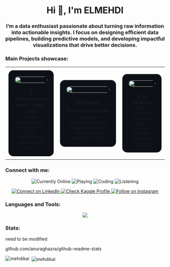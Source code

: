 <h1 align="center">Hi 👋, I'm ELMEHDI</h1>
<h3 align="center">I’m a data enthusiast passionate about turning raw information into actionable insights. I focus on designing efficient data pipelines, building predictive models, and developing impactful visualizations that drive better decisions.</h3>
<h3 align="left">Main Projects showcase:</h3>

<table>
  <tr>
    <td width="33%" align="center" style="padding:10px;">
      <div style="background-color:#0d1117; border-radius:15px; padding:20px;">
        <a href="https://github.com/mehdikai/digital-twin-farm">
          <img src="https://raw.githubusercontent.com/mehdikai/digital-twin-farm/master/preview.png" width="100%" style="border-radius:10px;">
        </a>
        <br><br>
        🌾 <b>Autonomous Farm Digital Twin</b><br>
        <sub>Smart dashboard simulating real-time environmental and system data.</sub>
      </div>
    </td>
    <td width="33%" align="center" style="padding:10px;">
      <div style="background-color:#0d1117; border-radius:15px; padding:20px;">
        <a href="https://github.com/mehdikai/recipe-recommender-ML">
          <img src="https://raw.githubusercontent.com/mehdikai/recipe-recommender-ML/main/picture%202.png" width="100%" style="border-radius:10px;">
        </a>
        <br><br>
        🍽️ <b>Recipe Recommendation System</b><br>
        <sub>ML-based web app suggesting similar recipes using ingredient similarity.</sub>
      </div>
    </td>
    <td width="33%" align="center" style="padding:10px;">
      <div style="background-color:#0d1117; border-radius:15px; padding:20px;">
        <a href="https://github.com/mehdikai/chatbot">
          <img src="https://raw.githubusercontent.com/mehdikai/chatbot/main/Picture1.png" width="100%" style="border-radius:10px;">
        </a>
        <br><br>
        💬 <b>AI Chatbot</b><br>
        <sub>NLP-powered assistant built to answer general knowledge queries.</sub>
      </div>
    </td>
  </tr>
</table>


<h3 align="left">Connect with me:</h3>
<p align="center">
  <!-- Status badges -->
  <img src="https://img.shields.io/badge/currently-online-brightgreen?style=for-the-badge&logo=github" alt="Currently Online" />
  <img src="https://img.shields.io/badge/playing-nothing%20rn-5865F2?style=for-the-badge&logo=playstation&logoColor=white" alt="Playing" />
  <img src="https://img.shields.io/badge/coding-nothing%20rn-1E90FF?style=for-the-badge&logo=visualstudio&logoColor=white" alt="Coding" />
  <img src="https://img.shields.io/badge/listening%20to-nothing%20rn-1DB954?style=for-the-badge&logo=spotify&logoColor=white" alt="Listening" />
</p>

<p align="center">
  <!-- Social badges -->
  <a href="https://www.linkedin.com/in/elmehdi-elkaissouni-234172264" target="_blank">
    <img src="https://img.shields.io/badge/connect-LinkedIn-0077B5?style=for-the-badge&logo=linkedin&logoColor=white" alt="Connect on LinkedIn" />
  </a>
  <a href="https://www.kaggle.com/elmahdielkaissouni" target="_blank">
    <img src="https://img.shields.io/badge/check-Kaggle-20BEFF?style=for-the-badge&logo=kaggle&logoColor=white" alt="Check Kaggle Profile" />
  </a>
  <a href="https://www.instagram.com/the_m.kai_999" target="_blank">
    <img src="https://img.shields.io/badge/follow-Instagram-E4405F?style=for-the-badge&logo=instagram&logoColor=white" alt="Follow on Instagram" />
  </a>
</p>


<h3 align="left">Languages and Tools:</h3>

<p align="center">
  <a href="https://skillicons.dev">
    <img src="https://skillicons.dev/icons?i=c,cpp,css,django,docker,figma,git,github,html,java,js,jenkins,kafka,kubernetes,linux,mongodb,mysql,postman,python,react,scala,spring,sqlite,tailwind,ts,tensorflow,pytorch,r,gcp,azure,&perline=10" />
  </a>
</p>

<h3 align="left">Stats:</h3>

need to be modified

github.com/anuraghazra/github-readme-stats  

<p><img align="left" src="https://github-readme-stats.vercel.app/api/top-langs?username=mehdikai&show_icons=true&locale=en&layout=compact" alt="mehdikai" /></p>

<p>&nbsp;<img align="center" src="https://github-readme-stats.vercel.app/api?username=mehdikai&show_icons=true&locale=en" alt="mehdikai" /></p>
